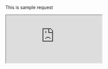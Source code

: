 This is sample request
<div class="container" style="height:100%">
    <div class="row" style="margin-bottom: 100%; height:90%; width:100%">
        <iframe id="" class="col-12" src="https://www.orimi.com/pdf-test.pdf" ></iframe>
    </div>
</div>


